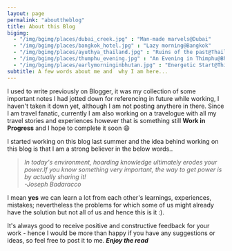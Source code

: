 ```yaml
---
layout: page
permalink: "abouttheblog"
title: About this Blog
bigimg:
  - "/img/bgimg/places/dubai_creek.jpg" : "Man-made marvels@Dubai"
  - "/img/bgimg/places/bangkok_hotel.jpg" : "Lazy morning@Bangkok"
  - "/img/bgimg/places/ayuthya_thailand.jpg" : "Ruins of the past@Thailand"
  - "/img/bgimg/places/thumphu_evening.jpg" : "An Evening in Thimphu@Bhutan"
  - "/img/bgimg/places/earlymorninginbhutan.jpg" : "Energetic Start@Thimphu"
subtitle: A few words about me and  why I am here...
---
```


I used to write previously on Blogger, it was my collection of some important notes I had jotted down for referencing in future while working, I haven't taken it down yet, although I am not posting anythere in there. Since I am travel fanatic, currently I am also working on a travelogue with all my travel stories and experiences however that is something still **Work in Progress** and I hope to complete it soon :smile:

I started working on this blog last summer and the idea behind working on this blog is that I am a strong believer in the below words..

> *In today's environment, hoarding knowledge ultimately erodes your power.If you know something very important, the way to get power is by actually sharing it!*                                                                          
																		*-Joseph Badaracco*

I mean **yes** we can learn a lot from each other's learnings, experiences, mistakes; nevertheless the problems for which some of us might already  have the solution but not all of us and hence this is it :).

It's always good to receive positive and constructive feedback for your work - hence I would be more than happy if you have any suggestions or ideas, so feel free to post it to me. **_Enjoy *the* read_**


